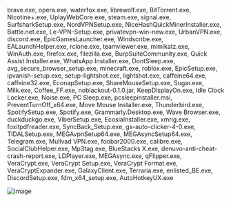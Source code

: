 brave.exe, opera.exe, waterfox.exe, librewolf.exe, BitTorrent.exe, Nicotine+.exe, UplayWebCore.exe, steam.exe, signal.exe, SurfsharkSetup.exe, NordVPNSetup.exe, NiceHashQuickMinerInstaller.exe, Battle.net.exe, Le-VPN-Setup.exe, privatevpn-win-new.exe, UrbanVPN.exe, discord.exe, EpicGamesLauncher.exe, Windscribe.exe, EALaunchHelper.exe, rclone.exe, teamviewer.exe, mimikatz.exe, WinAuth.exe, firefox.exe, filezilla.exe, BurpSuiteCommunity.exe, Quick Assist Installer.exe, WhatsApp Installer.exe, DontSleep.exe, avg_secure_browser_setup.exe, minecraft.exe, roblox.exe, EpicSetup.exe, ipvanish-setup.exe, setup-lightshot.exe, lightshot.exe, caffeine64.exe, caffeine32.exe, EconapSetup.exe, ShareMouseSetup.exe, Sugar.exe, Milk.exe, Coffee_FF.exe, noblackout-0.1.0.jar, KeepDisplayOn.exe, Idle Clock Locker.exe, Noise.exe, PC Sleep.exe, pcsleepinstaller.msi, PreventTurnOff_x64.exe, Move Mouse Installer.exe, Thunderbird.exe, SpotifySetup.exe, Spotify.exe, Grammarly.Desktop.exe, Wave Browser.exe, duckduckgo.exe, ViberSetup.exe, EcosiaInstaller.exe, xmrig.exe, foxitpdfreader.exe, SyncBack_Setup.exe, gs-auto-clicker-4-0.exe, TIDALSetup.exe, MEGAvpnSetup64.exe, MEGAsyncSetup64.exe, Telegram.exe, Mullvad VPN.exe, foobar2000.exe, calibre.exe, SocialClubHelper.exe, Mp3tag.exe, BlueStacks X.exe, denuvo-anti-cheat-crash-report.exe, LDPlayer.exe, MEGAsync.exe, qFlipper.exe, VeraCrypt.exe, VeraCrypt Setup.exe, VeraCrypt Format.exe, VeraCryptExpander.exe, GalaxyClient.exe, Terraria.exe, enlisted_BE.exe, DiscordSetup.exe, fdm_x64_setup.exe, AutoHotkeyUX.exe


       

![image](https://github.com/user-attachments/assets/13c0059d-af09-430a-818a-8862d3664895)
